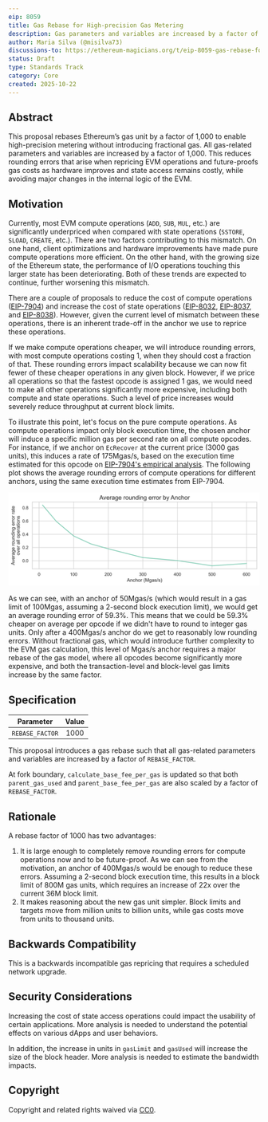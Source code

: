 ```yaml
---
eip: 8059
title: Gas Rebase for High-precision Gas Metering
description: Gas parameters and variables are increased by a factor of 1,000 to reduce rounding errors without major changes to the EVM
author: Maria Silva (@misilva73)
discussions-to: https://ethereum-magicians.org/t/eip-8059-gas-rebase-for-high-precision-gas-metering/25945
status: Draft
type: Standards Track
category: Core
created: 2025-10-22
---
```


## Abstract

This proposal rebases Ethereum’s gas unit by a factor of 1,000 to enable high-precision metering without introducing fractional gas. All gas-related parameters and variables are increased by a factor of 1,000. This reduces rounding errors that arise when repricing EVM operations and future-proofs gas costs as hardware improves and state access remains costly, while avoiding major changes in the internal logic of the EVM.

## Motivation

Currently, most EVM compute operations (`ADD`, `SUB`, `MUL`, etc.) are significantly underpriced when compared with state operations (`SSTORE`, `SLOAD`, `CREATE`, etc.). There are two factors contributing to this mismatch. On one hand, client optimizations and hardware improvements have made pure compute operations more efficient. On the other hand, with the growing size of the Ethereum state, the performance of I/O operations touching this larger state has been deteriorating. Both of these trends are expected to continue, further worsening this mismatch.

There are a couple of proposals to reduce the cost of compute operations ([EIP-7904](./eip-7904.md)) and increase the cost of state operations ([EIP-8032](./eip-8032.md), [EIP-8037](./eip-8037.md), and [EIP-8038](./eip-8038.md)). However, given the current level of mismatch between these operations, there is an inherent trade-off in the anchor we use to reprice these operations.

If we make compute operations cheaper, we will introduce rounding errors, with most compute operations costing 1, when they should cost a fraction of that. These rounding errors impact scalability because we can now fit fewer of these cheaper operations in any given block. However, if we price all operations so that the fastest opcode is assigned 1 gas, we would need to make all other operations significantly more expensive, including both compute and state operations. Such a level of price increases would severely reduce throughput at current block limits.

To illustrate this point, let's focus on the pure compute operations. As compute operations impact only block execution time, the chosen anchor will induce a specific million gas per second rate on all compute opcodes. For instance, if we anchor on `EcRecover` at the current price (3000 gas units), this induces a rate of 175Mgas/s, based on the execution time estimated for this opcode on [EIP-7904's empirical analysis](../assets/eip-7904/gas-cost-estimator-report.pdf). The following plot shows the average rounding errors of compute operations for different anchors, using the same execution time estimates from EIP-7904.

![round_error_by_anchor](../assets/eip-0000/round_error_by_anchor.png)

As we can see, with an anchor of 50Mgas/s (which would result in a gas limit of 100Mgas, assuming a 2-second block execution limit), we would get an average rounding error of 59.3%. This means that we could be 59.3% cheaper on average per opcode if we didn't have to round to integer gas units. Only after a 400Mgas/s anchor do we get to reasonably low rounding errors. Without fractional gas, which would introduce further complexity to the EVM gas calculation, this level of Mgas/s anchor requires a major rebase of the gas model, where all opcodes become significantly more expensive, and both the transaction-level and block-level gas limits increase by the same factor.

## Specification

| **Parameter** | **Value** |
|:---:|:---:|
| `REBASE_FACTOR` | 1000 |

This proposal introduces a gas rebase such that all gas-related parameters and variables are increased by a factor of `REBASE_FACTOR`.

At fork boundary, `calculate_base_fee_per_gas` is updated so that both `parent_gas_used` and `parent_base_fee_per_gas` are also scaled by a factor of `REBASE_FACTOR`.

## Rationale

A rebase factor of 1000 has two advantages:

1. It is large enough to completely remove rounding errors for compute operations now and to be future-proof. As we can see from the motivation, an anchor of 400Mgas/s would be enough to reduce these errors. Assuming a 2-second block execution time, this results in a block limit of 800M gas units, which requires an increase of 22x over the current 36M block limit.
2. It makes reasoning about the new gas unit simpler. Block limits and targets move from million units to billion units, while gas costs move from units to thousand units.

## Backwards Compatibility

This is a backwards incompatible gas repricing that requires a scheduled network upgrade.

## Security Considerations

Increasing the cost of state access operations could impact the usability of certain applications. More analysis is needed to understand the potential effects on various dApps and user behaviors.

In addition, the increase in units in `gasLimit` and `gasUsed` will increase the size of the block header. More analysis is needed to estimate the bandwidth impacts.

## Copyright

Copyright and related rights waived via [CC0](../LICENSE.md).
